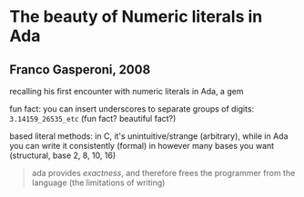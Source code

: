# The beauty of Numeric literals in Ada
## Franco Gasperoni, 2008

recalling his first encounter with numeric literals in Ada, a gem

fun fact: you can insert underscores to separate groups of digits: `3.14159_26535_etc` (fun fact? beautiful fact?)

based literal methods: in C, it's unintuitive/strange (arbitrary), while in Ada you can write it consistently (formal) in however many bases you want (structural, base 2, 8, 10, 16)

> ada provides *exactness*, and therefore frees the programmer from the language (the limitations of writing)